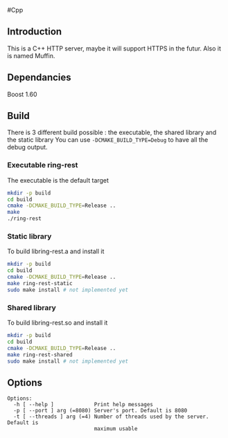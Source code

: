 #Cpp

## Introduction

This is a C++ HTTP server, maybe it will support HTTPS in the futur.
Also it is named Muffin.

## Dependancies

Boost 1.60

## Build

There is 3 different build possible : the executable, the shared library and the static library
You can use ```-DCMAKE_BUILD_TYPE=Debug``` to have all the debug output.

### Executable ring-rest
The executable is the default target
```sh
mkdir -p build
cd build
cmake -DCMAKE_BUILD_TYPE=Release ..
make
./ring-rest
```

### Static library
To build libring-rest.a and install it
```sh
mkdir -p build
cd build
cmake -DCMAKE_BUILD_TYPE=Release ..
make ring-rest-static
sudo make install # not implemented yet
```

### Shared library
To build libring-rest.so and install it
```sh
mkdir -p build
cd build
cmake -DCMAKE_BUILD_TYPE=Release ..
make ring-rest-shared
sudo make install # not implemented yet
```

## Options
```
Options:
  -h [ --help ]             Print help messages
  -p [ --port ] arg (=8080) Server's port. Default is 8080
  -t [ --threads ] arg (=4) Number of threads used by the server. Default is
                            maximum usable
```

